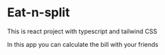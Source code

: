 # Eat-n-split

This is react project with typescript and tailwind CSS

In this app you can calculate the bill with your friends

